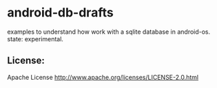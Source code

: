 android-db-drafts
=================

examples to understand how work with a sqlite database in android-os. 
state: experimental.


## License: 
Apache License
http://www.apache.org/licenses/LICENSE-2.0.html
